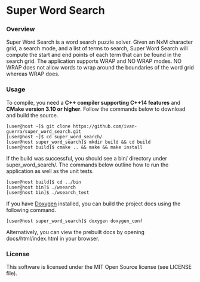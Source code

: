 # Super Word Search

### Overview
Super Word Search is a word search puzzle solver. Given an NxM character grid, a search mode, and a list of terms
to search, Super Word Search will compute the start and end points of each term that can be found
in the search grid. The application supports WRAP and NO WRAP modes. NO WRAP does not allow words
to wrap around the boundaries of the word grid whereas WRAP does.

### Usage
To compile, you need a **C++ compiler supporting C++14 features** and **CMake version 3.10 or higher**. Follow
the commands below to download and build the source.
```
[user@host ~]$ git clone https://github.com/ivan-guerra/super_word_search.git
[user@host ~]$ cd super_word_search/
[user@host super_word_search]$ mkdir build && cd build
[user@host build]$ cmake .. && make && make install
```
If the build was successful, you should see a bin/ directory under super_word_search/. The commands below
outline how to run the application as well as the unit tests.
```
[user@host build]$ cd ../bin
[user@host bin]$ ./wsearch
[user@host bin]$ ./wsearch_test
```
If you have [Doxygen](http://www.stack.nl/~dimitri/doxygen/) installed, you can build the project docs
using the following command.
```
[user@host super_word_search]$ doxygen doxygen_conf
```
Alternatively, you can view the prebuilt docs by opening docs/html/index.html
in your browser.

### License
This software is licensed under the MIT Open Source license (see LICENSE file).
